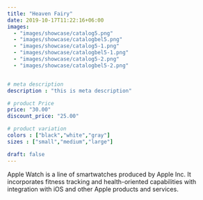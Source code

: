 ```yaml
---
title: "Heaven Fairy"
date: 2019-10-17T11:22:16+06:00
images: 
  - "images/showcase/catalog5.png"
  - "images/showcase/catalogbel5.png"
  - "images/showcase/catalog5-1.png"
  - "images/showcase/catalogbel5-1.png"
  - "images/showcase/catalog5-2.png"
  - "images/showcase/catalogbel5-2.png"


# meta description
description : "this is meta description"

# product Price
price: "30.00"
discount_price: "25.00"

# product variation
colors : ["black","white","gray"]
sizes : ["small","medium","large"]

draft: false
---
```


Apple Watch is a line of smartwatches produced by Apple Inc. It incorporates fitness tracking and health-oriented capabilities with integration with iOS and other Apple products and services.
